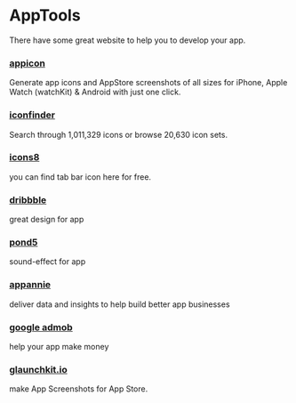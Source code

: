 # AppTools

There have some great website to help you to develop your app.

### [appicon](http://appicon.build/) 

Generate app icons and AppStore screenshots of all sizes for iPhone, Apple Watch (watchKit) & Android with just one click.

### [iconfinder](https://www.iconfinder.com)

Search through 1,011,329 icons or browse 20,630 icon sets.

### [icons8](https://icons8.com/)
you can find tab bar icon here for free.

### [dribbble](https://dribbble.com/)

great design for app

### [pond5](https://www.pond5.com)

sound-effect for app

### [appannie](https://www.appannie.com)

deliver data and insights to help build better app businesses

### [google admob](https://www.google.com/admob/)

help your app make money

### [glaunchkit.io](https://launchkit.io/dashboard/)

make App Screenshots for App Store.


